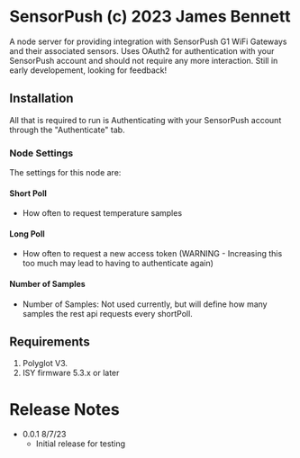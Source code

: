 
# SensorPush (c) 2023 James Bennett

A node server for providing integration with SensorPush G1 WiFi Gateways and their associated sensors.
Uses OAuth2 for authentication with your SensorPush account and should not require any more interaction.
Still in early developement, looking for feedback!

## Installation

All that is required to run is Authenticating with your SensorPush account through the "Authenticate" tab.

### Node Settings
The settings for this node are:

#### Short Poll
   * How often to request temperature samples
#### Long Poll
   * How often to request a new access token (WARNING - Increasing this too much may lead to having to authenticate again)

#### Number of Samples
   * Number of Samples: Not used currently, but will define how many samples the rest api requests every shortPoll.


## Requirements

1. Polyglot V3.
2. ISY firmware 5.3.x or later

# Release Notes

- 0.0.1 8/7/23
   - Initial release for testing
